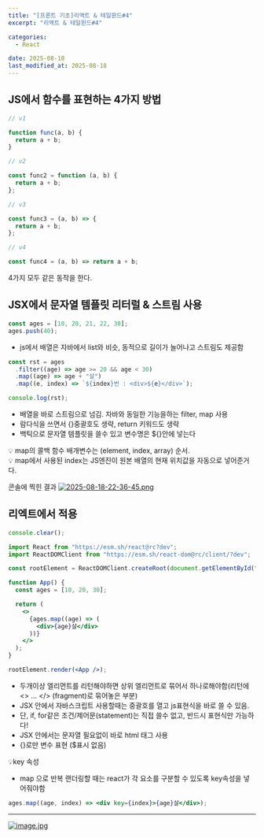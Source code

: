 ```yaml
---
title: "[프론트 기초]리액트 & 테일윈드#4"
excerpt: "리액트 & 테일윈드#4"

categories:
  - React

date: 2025-08-18
last_modified_at: 2025-08-18
---
```


## JS에서 함수를 표현하는 4가지 방법

```js
// v1

function func(a, b) {
  return a + b;
}
```

```js
// v2

const func2 = function (a, b) {
  return a + b;
};
```

```js
// v3

const func3 = (a, b) => {
  return a + b;
};
```

```js
// v4

const func4 = (a, b) => return a + b;
```

4가지 모두 같은 동작을 한다.

## JSX에서 문자열 템플릿 리터럴 & 스트림 사용

```js
const ages = [10, 20, 21, 22, 30];
ages.push(40);
```

- js에서 배열은 자바에서 list와 비슷, 동적으로 길이가 늘어나고 스트림도 제공함

```js
const rst = ages
  .filter((age) => age >= 20 && age < 30)
  .map((age) => age + "살")
  .map((e, index) => `${index}번 : <div>${e}</div>`);

console.log(rst);
```

- 배열을 바로 스트림으로 넘김. 자바와 동일한 기능을하는 filter, map 사용
- 람다식을 쓰면서 {}중괄호도 생략, return 키워드도 생략
- 백틱으로 문자열 템플릿을 쓸수 있고 변수명은 ${}안에 넣는다

💡 map의 콜백 함수 배개변수는 (element, index, array) 순서.<br/>
💡 map에서 사용된 index는 JS엔진이 원본 배열의 현재 위치값을 자동으로 넣어준거다.

콘솔에 찍힌 결과
[![2025-08-18-22-36-45.png](https://i.postimg.cc/tgv8ZzXf/2025-08-18-22-36-45.png)](https://postimg.cc/TymtBg5q)

## 리엑트에서 적용

```jsx
console.clear();

import React from "https://esm.sh/react@rc?dev";
import ReactDOMClient from "https://esm.sh/react-dom@rc/client/?dev";

const rootElement = ReactDOMClient.createRoot(document.getElementById("root"));

function App() {
  const ages = [10, 20, 30];

  return (
    <>
      {ages.map((age) => (
        <div>{age}살</div>
      ))}
    </>
  );
}

rootElement.render(<App />);
```

- 두개이상 엘리먼트를 리턴해야하면 상위 엘리먼트로 묶어서 하나로해야함(리턴에 <> ... </> (fragment)로 묶어놓은 부분)
- JSX 안에서 자바스크립트 사용할때는 중괄호를 열고 js표현식을 바로 쓸 수 있음.
- 단, if, for같은 조건/제어문(statement)는 직접 쓸수 없고, 반드시 표현식만 가능하다!
- JSX 안에서는 문자열 필요없이 바로 html 태그 사용
- {}로만 변수 표현 ($표시 없음)

💡key 속성

- map 으로 반복 랜더링할 때는 react가 각 요소를 구분할 수 있도록 key속성을 넣어줘야함

```jsx
ages.map((age, index) => <div key={index}>{age}살</div>);
```

---

[![image.jpg](https://i.postimg.cc/rFSm1DRg/image.jpg)](https://postimg.cc/QHdhsxbW)
